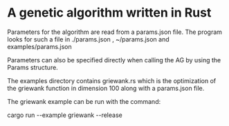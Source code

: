 # A genetic algorithm written in Rust
Parameters for the algorithm are read from a params.json file. The program looks for such a file in ./params.json , ~/params.json and examples/params.json

Parameters can also be specified directly when calling the AG by using the Params structure.

The examples directory contains griewank.rs which is the optimization of the griewank function in dimension 100 along with a params.json file.

The griewank example can be run with the command:

cargo run --example griewank --release


